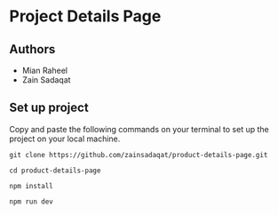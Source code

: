 # Project Details Page   

## Authors  
- Mian Raheel    
- Zain Sadaqat    

## Set up project
Copy and paste the following commands on your terminal to set up the project on your local machine.

```
git clone https://github.com/zainsadaqat/product-details-page.git
```

```
cd product-details-page
```

```
npm install
```

```
npm run dev
```
